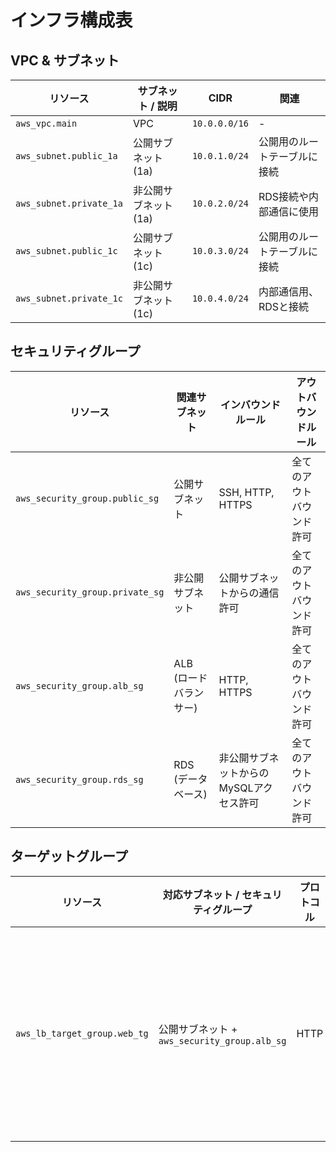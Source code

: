 # インフラ構成表

## VPC & サブネット

| リソース         | サブネット / 説明    | CIDR               | 関連 |
|------------------|---------------------|--------------------|------|
| `aws_vpc.main`    | VPC                 | `10.0.0.0/16`      | -    |
| `aws_subnet.public_1a` | 公開サブネット (1a)   | `10.0.1.0/24`      | 公開用のルートテーブルに接続 |
| `aws_subnet.private_1a`| 非公開サブネット (1a)  | `10.0.2.0/24`      | RDS接続や内部通信に使用 |
| `aws_subnet.public_1c`| 公開サブネット (1c)   | `10.0.3.0/24`      | 公開用のルートテーブルに接続 |
| `aws_subnet.private_1c`| 非公開サブネット (1c)  | `10.0.4.0/24`      | 内部通信用、RDSと接続 |

## セキュリティグループ

| リソース                    | 関連サブネット            | インバウンドルール             | アウトバウンドルール         |
|-----------------------------|--------------------------|------------------------------|----------------------------|
| `aws_security_group.public_sg` | 公開サブネット            | SSH, HTTP, HTTPS             | 全てのアウトバウンド許可     |
| `aws_security_group.private_sg`| 非公開サブネット          | 公開サブネットからの通信許可  | 全てのアウトバウンド許可     |
| `aws_security_group.alb_sg`   | ALB (ロードバランサー)  | HTTP, HTTPS                  | 全てのアウトバウンド許可     |
| `aws_security_group.rds_sg`   | RDS (データベース)       | 非公開サブネットからのMySQLアクセス許可 | 全てのアウトバウンド許可 |

## ターゲットグループ

| リソース                        | 対応サブネット / セキュリティグループ | プロトコル | ポート | 用途                   |
|---------------------------------|----------------------------------|------------|-------|------------------------|
| `aws_lb_target_group.web_tg`    | 公開サブネット + `aws_security_group.alb_sg` | HTTP       | 80    | アプリケーション用ターゲット |
